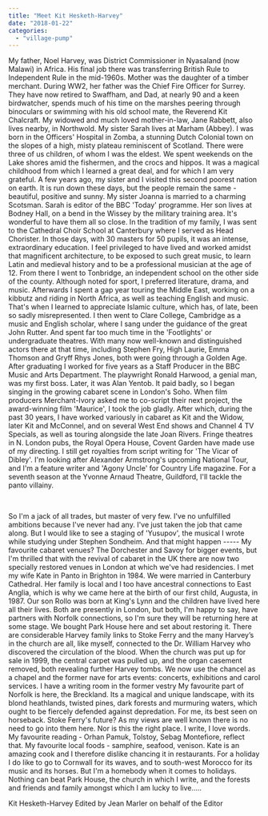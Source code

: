 ```yaml
---
title: "Meet Kit Hesketh-Harvey"
date: "2018-01-22"
categories: 
  - "village-pump"
---
```


My father, Noel Harvey, was District Commissioner in Nyasaland (now Malawi) in Africa. His final job there was transferring British Rule to Independent Rule in the mid-1960s. Mother was the daughter of a timber merchant. During WW2, her father was the Chief Fire Officer for Surrey. They have now retired to Swaffham, and Dad, at nearly 90 and a keen birdwatcher, spends much of his time on the marshes peering through binoculars or swimming with his old school mate, the Reverend Kit Chalcraft. My widowed and much loved mother-in-law, Jane Rabbett, also lives nearby, in Northwold. My sister Sarah lives at Marham (Abbey). I was born in the Officers' Hospital in Zomba, a stunning Dutch Colonial town on the slopes of a high, misty plateau reminiscent of Scotland. There were three of us children, of whom I was the eldest. We spent weekends on the Lake shores amid the fishermen, and the crocs and hippos. It was a magical childhood from which I learned a great deal, and for which I am very grateful. A few years ago, my sister and I visited this second poorest nation on earth. It is run down these days, but the people remain the same - beautiful, positive and sunny. My sister Joanna is married to a charming Scotsman. Sarah is editor of the BBC 'Today' programme. Her son lives at Bodney Hall, on a bend in the Wissey by the military training area. It's wonderful to have them all so close. In the tradition of my family, I was sent to the Cathedral Choir School at Canterbury where I served as Head Chorister. In those days, with 30 masters for 50 pupils, it was an intense, extraordinary education. I feel privileged to have lived and worked amidst that magnificent architecture, to be exposed to such great music, to learn Latin and medieval history and to be a professional musician at the age of 12. From there I went to Tonbridge, an independent school on the other side of the county. Although noted for sport, I preferred literature, drama, and music. Afterwards I spent a gap year touring the Middle East, working on a kibbutz and riding in North Africa, as well as teaching English and music. That's when I learned to appreciate Islamic culture, which has, of late, been so sadly misrepresented. I then went to Clare College, Cambridge as a music and English scholar, where I sang under the guidance of the great John Rutter. And spent far too much time in the 'Footlights' or undergraduate theatres. With many now well-known and distinguished actors there at that time, including Stephen Fry, High Laurie, Emma Thomson and Gryff Rhys Jones, both were going through a Golden Age. After graduating I worked for five years as a Staff Producer in the BBC Music and Arts Department. The playwright Ronald Harwood, a genial man, was my first boss. Later, it was Alan Yentob. It paid badly, so I began singing in the growing cabaret scene in London's Soho. When film producers Merchant-Ivory asked me to co-script their next project, the award-winning film 'Maurice', I took the job gladly. After which, during the past 30 years, I have worked variously in cabaret as Kit and the Widow, later Kit and McConnel, and on several West End shows and Channel 4 TV Specials, as well as touring alongside the late Joan Rivers. Fringe theatres in N. London pubs, the Royal Opera House, Covent Garden have made use of my directing. I still get royalties from script writing for 'The Vicar of Dibley'. I'm looking after Alexander Armstrong's upcoming National Tour, and I'm a feature writer and 'Agony Uncle' for Country Life magazine. For a seventh season at the Yvonne Arnaud Theatre, Guildford, I'll tackle the panto villainy.

 

So I'm a jack of all trades, but master of very few. I've no unfulfilled ambitions because I've never had any. I've just taken the job that came along. But I would like to see a staging of 'Yusupov', the musical I wrote while studying under Stephen Sondheim. And that might happen ----- My favourite cabaret venues? The Dorchester and Savoy for bigger events, but I'm thrilled that with the revival of cabaret in the UK there are now two specially restored venues in London at which we've had residencies. I met my wife Kate in Panto in Brighton in 1984. We were married in Canterbury Cathedral. Her family is local and I too have ancestral connections to East Anglia, which is why we came here at the birth of our first child, Augusta, in 1987. Our son Rollo was born at King's Lynn and the children have lived here all their lives. Both are presently in London, but both, I'm happy to say, have partners with Norfolk connections, so I'm sure they will be returning here at some stage. We bought Park House here and set about restoring it. There are considerable Harvey family links to Stoke Ferry and the many Harvey’s in the church are all, like myself, connected to the Dr. William Harvey who discovered the circulation of the blood. When the church was put up for sale in 1999, the central carpet was pulled up, and the organ casement removed, both revealing further Harvey tombs. We now use the chancel as a chapel and the former nave for arts events: concerts, exhibitions and carol services. I have a writing room in the former vestry My favourite part of Norfolk is here, the Breckland. Its a magical and unique landscape, with its blond heathlands, twisted pines, dark forests and murmuring waters, which ought to be fiercely defended against depredation. For me, its best seen on horseback. Stoke Ferry's future? As my views are well known there is no need to go into them here. Nor is this the right place. I write, I love words. My favourite reading - Orhan Pamuk, Tolstoy, Sebag Montefiore, reflect that. My favourite local foods - samphire, seafood, venison. Kate is an amazing cook and I therefore dislike chancing it in restaurants. For a holiday I do like to go to Cornwall for its waves, and to south-west Morocco for its music and its horses. But I'm a homebody when it comes to holidays. Nothing can beat Park House, the church in which I write, and the forests and friends and family amongst which I am lucky to live.....

Kit Hesketh-Harvey Edited by Jean Marler on behalf of the Editor
